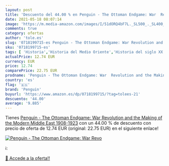 ```yaml
---
layout: post
title: 'Descuento del 44.00 % en Penguin - The Ottoman Endgame: War  Revo'
date: 2021-05-18 08:07:14
image: 'https://m.media-amazon.com/images/I/51dORQ4bF7L._SL500_._SL400_.jpg'
comments: true
category: ofertas
author: 'tole.es'
slug: '0718199715-es Penguin - The Ottoman Endgame: War Revolution and the...'
sku: '0718199715-es'
tags: [ 'Historia','Historia del Medio Oriente','Historia del siglo XX y XXI','Libros','Libros universitarios de historia','Libros universitarios de humanidades','Libros universitarios y de estudios superiores','penguin', ]
actualPrice: 12.74 EUR
currency: EUR
price: 12.74
comparePrice: 22.75 EUR
prodname: 'Penguin - The Ottoman Endgame: War  Revolution and the Making of the Modern Middle East  1908-1923'
country: 'es'
flag: '🇪🇸'
brand: 'Penguin'
buyurl: 'https://www.amazon.es/dp/0718199715/?tag=tolees-21'
descuento: '44.00'
average: '9.885'
---
```


Tienes [Penguin - The Ottoman Endgame: War  Revolution and the Making of the Modern Middle East  1908-1923](https://www.amazon.es/dp/0718199715/?tag=tolees-21) con un 44.00 % de descuento con precio de oferta de 12.74 EUR (original: 22.75 EUR) en el siguiente enlace!

[![Penguin - The Ottoman Endgame: War  Revo](https://m.media-amazon.com/images/I/51dORQ4bF7L._SL500_._SL400_.jpg)](https://www.amazon.es/dp/0718199715/?tag=tolees-21)

ℹ️:


[🛒 Accede a la oferta!!](https://www.amazon.es/dp/0718199715/?tag=tolees-21)
